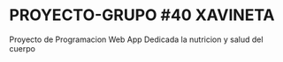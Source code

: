 # PROYECTO-GRUPO #40 XAVINETA
Proyecto de Programacion Web 
App Dedicada la nutricion y salud del cuerpo
